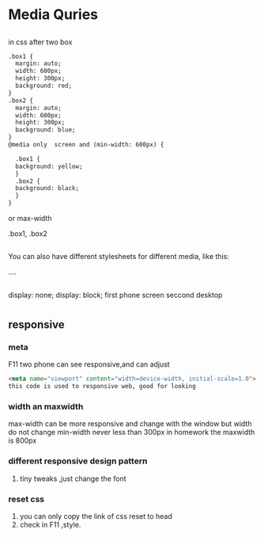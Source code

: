 # Media Quries

## 

in css  after two box 

~~~~html
.box1 {
  margin: auto;
  width: 600px;
  height: 300px;
  background: red;
}
.box2 {
  margin: auto;
  width: 600px;
  height: 300px;
  background: blue;
}
@media only  screen and (min-width: 600px) {

  .box1 {
  background: yellow;
  }
  .box2 {
  background: black;
  }  
}


~~~~
or max-width

.box1, .box2

##
You can also have different stylesheets for different media, like this:

<link rel="stylesheet" media="screen and (min-width: 900px)" href="widescreen.css">
<link rel="stylesheet" media="screen and (max-width: 600px)" href="smallscreen.css">
....

##
display: none;
display: block;
first phone screen
seccond desktop



#

## responsive

### meta

F11 two phone can see responsive,and can adjust

~~~~html
<meta name="viewport" content="width=device-width, initial-scale=1.0">
this code is used to responsive web, good for looking
~~~~

### width an maxwidth

max-width can be more responsive and change with the window
but width do not change
min-width never less than 300px
in homework the maxwidth is 800px

### different responsive design pattern

1. tiny tweaks ,just change the font

### reset css 

1. you can only copy the link of css reset to head 
2. check in F11 ,style.
   
